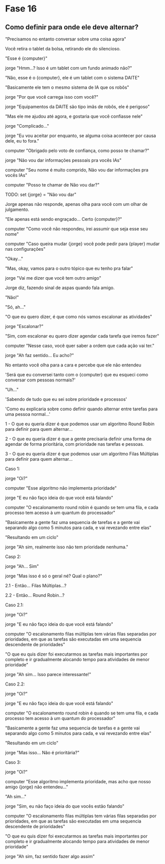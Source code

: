 # Fase 16

## Como definir para onde ele deve alternar?

"Precisamos no entanto conversar sobre uma coisa agora"

Você retira o tablet da bolsa, retirando ele do silencioso.

"Esse é {computer}"

jorge "Hmm...? Isso é um tablet com um fundo animado nâo?"

"Não, esse é o {computer}, ele é um tablet com o sistema DAITE"

"Basicamente ele tem o mesmo sistema de IA que os robôs"

jorge "Por que você carrega isso com você?"

jorge "Equipamentos da DAITE são tipo imãs de robôs, ele é perigoso"

"Mas ele me ajudou até agora, e gostaria que você confiasse nele"

jorge "Complicado..."

jorge "Eu vou aceitar por enquanto, se alguma coisa acontecer por causa dele, eu to fora."

computer "Obrigado pelo voto de confiança, como posso te chamar?"

jorge "Não vou dar informações pessoais pra vocês IAs"

computer "Seu nome é muito comprido, Não vou dar informações pra vocês IAs"

computer "Posso te chamar de Não vou dar?"

TODO: set {jorge} = "Não vou dar"

Jorge apenas não responde, apenas olha para você com um olhar de julgamento.

"Ele apenas está sendo engraçado... Certo {computer}?"

computer "Como você não respondeu, irei assumir que seja esse seu nome"

computer "Caso queira mudar {jorge} você pode pedir para {player} mudar nas configurações"

"Okay..."

"Mas, okay, vamos para o outro tópico que eu tenho pra falar"

jorge "Vai me dizer que você tem outro amigo"

Jorge diz, fazendo sinal de aspas quando fala amigo.

"Não!"

"Só, ah..."

"O que eu quero dizer, é que como nós vamos escalonar as atividades"

jorge "Escalonar?"

"Sim, com escalonar eu quero dizer agendar cada tarefa que iremos fazer"

computer "Nesse caso, você quer saber a ordem que cada ação vai ter."

jorge "Ah faz sentido... Eu acho?"

No entanto você olha para a cara e percebe que ele não entendeu

'Será que eu conversei tanto com o {computer} que eu esqueci como conversar com pessoas normais?'

"Uh..."

'Sabendo de tudo que eu sei sobre prioridade e processos'

'Como eu explicaria sobre como definir quando alternar entre tarefas para uma pessoa normal...'

1 - O que eu queria dizer é que podemos usar um algoritmo Round Robin para definir para quem alternar...

2 - O que eu queria dizer é que a gente precisaria definir uma forma de agendar de forma prioritária, com prioridade nas tarefas e pessoas.

3 - O que eu queria dizer é que podemos usar um algoritmo Filas Múltiplas para definir para quem alternar...

Caso 1:

jorge "Oi?"

computer "Esse algoritmo não implementa prioridade"

jorge "E eu não faço ideia do que você está falando"

computer "O escalonamento round robin é quando se tem uma fila, e cada processo tem acesso à um quantum do processador"

"Basicamente a gente faz uma sequencia de tarefas e a gente vai separando algo como 5 minutos para cada, e vai revezando entre elas"

"Resultando em um ciclo"

jorge "Ah sim, realmente isso não tem prioridade nenhuma."

Casp 2:

jorge "Ah... Sim"

jorge "Mas isso é só o geral né? Qual o plano?"

2.1 - Então... Filas Múltiplas...?

2.2 - Então... Round Robin...?

Caso 2.1:

jorge "Oi?"

jorge "E eu não faço ideia do que você está falando"

computer "O escalonamento filas múltiplas tem várias filas separadas por prioridades, em que as tarefas são executadas em uma sequencia descendente de prioridades"

"O que eu quis dizer foi executarmos as tarefas mais importantes por completo e ir gradualmente alocando tempo para atividades de menor prioridade"

jorge "Ah sim... Isso parece interessante!"

Caso 2.2:

jorge "Oi?"

jorge "E eu não faço ideia do que você está falando"

computer "O escalonamento round robin é quando se tem uma fila, e cada processo tem acesso à um quantum do processador"

"Basicamente a gente faz uma sequencia de tarefas e a gente vai separando algo como 5 minutos para cada, e vai revezando entre elas"

"Resultando em um ciclo"

jorge "Mas isso... Não é prioritária?"

Caso 3:

jorge "Oi?"

computer "Esse algoritmo implementa prioridade, mas acho que nosso amigo {jorge} não entendeu..."

"Ah sim..."

jorge "Sim, eu não faço ideia do que vocês estão falando"

computer "O escalonamento filas múltiplas tem várias filas separadas por prioridades, em que as tarefas são executadas em uma sequencia descendente de prioridades"

"O que eu quis dizer foi executarmos as tarefas mais importantes por completo e ir gradualmente alocando tempo para atividades de menor prioridade"

jorge "Ah sim, faz sentido fazer algo assim"

